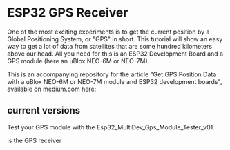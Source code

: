 # ESP32 GPS Receiver
One of the most exciting experiments is to get the current position by a Global Positioning System, or "GPS" in short. This tutorial will show an easy way to get a lot of data from satellites that are some hundred kilometers above our head. All you need for this is an ESP32 Development Board and a GPS module (here an uBlox NEO-6M or NEO-7M).

This is an accompanying repository for the article "Get GPS Position Data with a uBlox NEO-6M or NEO-7M module and ESP32 development boards", available on medium.com here: 

## current versions

Test your GPS module with the Esp32_MultiDev_Gps_Module_Tester_v01

 is the GPS receiver

